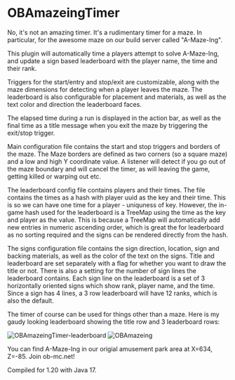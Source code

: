 # OBAmazeingTimer
No, it's not an amazing timer. It's a rudimentary timer for a maze. In particular, for the awesome maze
on our build server called "A-Maze-Ing".

This plugin will automatically time a players attempt to solve A-Maze-Ing, and update a sign based
leaderboard with the player name, the time and their rank.

Triggers for the start/entry and stop/exit are customizable, along with the maze dimensions for
detecting when a player leaves the maze. The leaderboard is also configurable for placement
and materials, as well as the text color and direction the leaderboard faces.

The elapsed time during a run is displayed in the action bar, as well as the final time as a title
message when you exit the maze by triggering the exit/stop trigger.

Main configuration file contains the start and stop triggers and borders of the maze. The Maze borders
are defined as two corners (so a square maze) and a low and high Y coordinate value. A listener will
detect if you go out of the maze boundary and will cancel the timer, as will leaving the game, getting
killed or warping out etc.

The leaderboard config file contains players and their times. The file contains the times as a hash with
player uuid as the key and their time. This is so we can have one time for a player - uniquness of key.
However, the in-game hash used for the leaderboard is a TreeMap using the time as the key and player as
the value. This is because a TreeMap will automatically add new entries in numeric ascending order, which
is great the for leaderboard as no sorting required and the signs can be rendered directly from the hash.

The signs configuration file contains the sign direction, location, sign and backing materials, as well
as the color of the text on the signs. Title and leaderboard are set separately with a flag for whether
you want to draw the title or not. There is also a setting for the number of sign lines the leaderboard
contains. Each sign line on the leaderboard is a set of 3 horizontally oriented signs which show rank,
player name, and the time. Since a sign has 4 lines, a 3 row leaderboard will have 12 ranks, which is
also the default.

The timer of course can be used for things other than a maze.
Here is my gaudy looking leaderboard showing the title row and 3 leaderboard rows:

![OBAmazeingTimer-leaderboard](https://ob-mc.net/repo/OBAmazeingTimer-leaderboard.png)
![OBAmazeing](https://ob-mc.net/repo/OBAmazeing.png)

You can find A-Maze-Ing in our origial amusement park area at X=634, Z=-85. Join ob-mc.net!

Compiled for 1.20 with Java 17.
